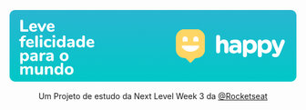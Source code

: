 <p align="center">
  <img alt="Happy – Leve felicidade para o mundo!" src="https://github.com/arilsonb/happy-nlw/blob/main/.github/Happy_Banner.jpg?raw=true">
</p>

<p align="center">
  Um Projeto de estudo da Next Level Week 3 da <a alt="Github Oficial da Rocketseat" href="https://github.com/rocketseat/">@Rocketseat</a>
</p>